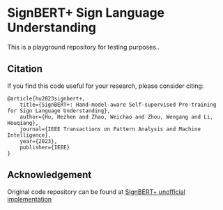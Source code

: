 # SignBERT+ Sign Language Understanding

This is a playground repository for testing purposes..


## Citation
If you find this code useful for your research, please consider citing:

    @article{hu2023signbert+,
        title={SignBERT+: Hand-model-aware Self-supervised Pre-training for Sign Language Understanding},
        author={Hu, Hezhen and Zhao, Weichao and Zhou, Wengang and Li, Houqiang},
        journal={IEEE Transactions on Pattern Analysis and Machine Intelligence},
        year={2023},
        publisher={IEEE}
    }

## Acknowledgement

Original code repository can be found at [SignBERT+ unofficial implementation](https://github.com/joshuasv/signbert_unofficial)